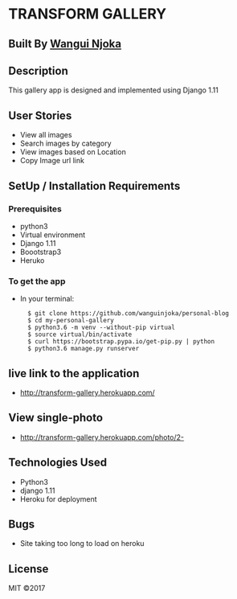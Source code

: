# TRANSFORM GALLERY

## Built By [Wangui Njoka](https://github.com/wanguinjoka/)

## Description
This gallery app is designed and implemented using Django 1.11
## User Stories
* View all images
* Search images by category
* View images based on Location
* Copy Image url link
## SetUp / Installation Requirements
### Prerequisites
* python3
* Virtual environment
* Django 1.11
* Boootstrap3
* Heruko

### To get the app
* In your terminal:

        $ git clone https://github.com/wanguinjoka/personal-blog
        $ cd my-personal-gallery
        $ python3.6 -m venv --without-pip virtual
        $ source virtual/bin/activate
        $ curl https://bootstrap.pypa.io/get-pip.py | python
		$ python3.6 manage.py runserver


## live link to the application
* http://transform-gallery.herokuapp.com/
## View single-photo
* http://transform-gallery.herokuapp.com/photo/2-

## Technologies Used
* Python3
* django 1.11
* Heroku for deployment

## Bugs
* Site taking too long to load on heroku

## License
MIT &copy;2017
